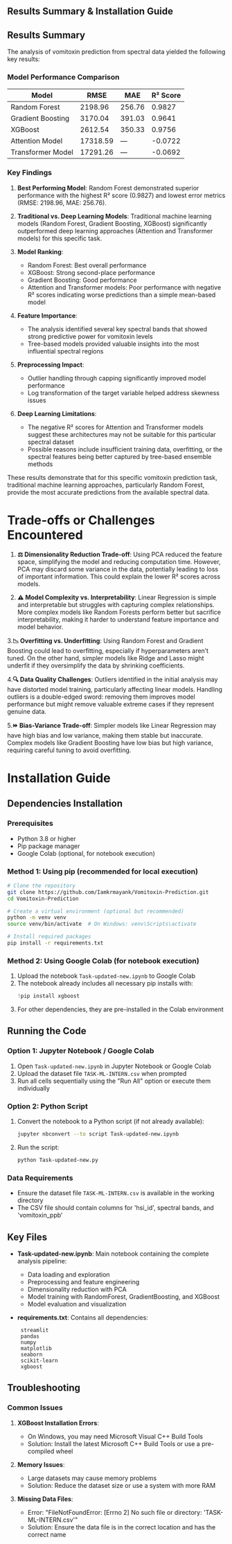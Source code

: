 ## Results Summary & Installation Guide

## Results Summary

The analysis of vomitoxin prediction from spectral data yielded the following key results:

### Model Performance Comparison

| Model | RMSE | MAE | R² Score |
|-------|------|-----|----------|
| Random Forest | 2198.96 | 256.76 | 0.9827 |
| Gradient Boosting | 3170.04 | 391.03 | 0.9641 |
| XGBoost | 2612.54 | 350.33 | 0.9756 |
| Attention Model | 17318.59 | — | -0.0722 |
| Transformer Model | 17291.26 | — | -0.0692 |

### Key Findings

1. **Best Performing Model**: Random Forest demonstrated superior performance with the highest R² score (0.9827) and lowest error metrics (RMSE: 2198.96, MAE: 256.76).

2. **Traditional vs. Deep Learning Models**: Traditional machine learning models (Random Forest, Gradient Boosting, XGBoost) significantly outperformed deep learning approaches (Attention and Transformer models) for this specific task.

3. **Model Ranking**:
   - Random Forest: Best overall performance
   - XGBoost: Strong second-place performance
   - Gradient Boosting: Good performance
   - Attention and Transformer models: Poor performance with negative R² scores indicating worse predictions than a simple mean-based model

4. **Feature Importance**: 
   - The analysis identified several key spectral bands that showed strong predictive power for vomitoxin levels
   - Tree-based models provided valuable insights into the most influential spectral regions

5. **Preprocessing Impact**: 
   - Outlier handling through capping significantly improved model performance
   - Log transformation of the target variable helped address skewness issues

6. **Deep Learning Limitations**:
   - The negative R² scores for Attention and Transformer models suggest these architectures may not be suitable for this particular spectral dataset
   - Possible reasons include insufficient training data, overfitting, or the spectral features being better captured by tree-based ensemble methods

These results demonstrate that for this specific vomitoxin prediction task, traditional machine learning approaches, particularly Random Forest, provide the most accurate predictions from the available spectral data.

#  Trade-offs or Challenges Encountered

1. **⚖️ Dimensionality Reduction Trade-off**:
Using PCA reduced the feature space, simplifying the model and reducing computation time.
However, PCA may discard some variance in the data, potentially leading to loss of important information. This could explain the lower R² scores across models.

2. **⚠️ Model Complexity vs. Interpretability**:
Linear Regression is simple and interpretable but struggles with capturing complex relationships.
More complex models like Random Forests perform better but sacrifice interpretability, making it harder to understand feature importance and model behavior.

3.**📉 Overfitting vs. Underfitting**:
Using Random Forest and Gradient Boosting could lead to overfitting, especially if hyperparameters aren’t tuned.
On the other hand, simpler models like Ridge and Lasso might underfit if they oversimplify the data by shrinking coefficients.

4.**🔍 Data Quality Challenges**:
Outliers identified in the initial analysis may have distorted model training, particularly affecting linear models.
Handling outliers is a double-edged sword: removing them improves model performance but might remove valuable extreme cases if they represent genuine data.

5.**⏩ Bias-Variance Trade-off**:
Simpler models like Linear Regression may have high bias and low variance, making them stable but inaccurate.
Complex models like Gradient Boosting have low bias but high variance, requiring careful tuning to avoid overfitting.

# Installation Guide 

## Dependencies Installation

### Prerequisites
- Python 3.8 or higher
- Pip package manager
- Google Colab (optional, for notebook execution)

### Method 1: Using pip (recommended for local execution)

```bash
# Clone the repository
git clone https://github.com/Iamkrmayank/Vomitoxin-Prediction.git
cd Vomitoxin-Prediction

# Create a virtual environment (optional but recommended)
python -m venv venv
source venv/bin/activate  # On Windows: venv\Scripts\activate

# Install required packages
pip install -r requirements.txt
```

### Method 2: Using Google Colab (for notebook execution)

1. Upload the notebook `Task-updated-new.ipynb` to Google Colab
2. The notebook already includes all necessary pip installs with:
   ```python
   !pip install xgboost
   ```
3. For other dependencies, they are pre-installed in the Colab environment

## Running the Code

### Option 1: Jupyter Notebook / Google Colab
1. Open `Task-updated-new.ipynb` in Jupyter Notebook or Google Colab
2. Upload the dataset file `TASK-ML-INTERN.csv` when prompted
3. Run all cells sequentially using the "Run All" option or execute them individually

### Option 2: Python Script
1. Convert the notebook to a Python script (if not already available):
   ```bash
   jupyter nbconvert --to script Task-updated-new.ipynb
   ```
2. Run the script:
   ```bash
   python Task-updated-new.py
   ```

### Data Requirements
- Ensure the dataset file `TASK-ML-INTERN.csv` is available in the working directory
- The CSV file should contain columns for 'hsi_id', spectral bands, and 'vomitoxin_ppb'

## Key Files

- **Task-updated-new.ipynb**: Main notebook containing the complete analysis pipeline:
  - Data loading and exploration
  - Preprocessing and feature engineering
  - Dimensionality reduction with PCA
  - Model training with RandomForest, GradientBoosting, and XGBoost
  - Model evaluation and visualization
  
- **requirements.txt**: Contains all dependencies:
  ```
   streamlit
   pandas
   numpy
   matplotlib
   seaborn
   scikit-learn
   xgboost
  ```

## Troubleshooting

### Common Issues

1. **XGBoost Installation Errors**:
   - On Windows, you may need Microsoft Visual C++ Build Tools
   - Solution: Install the latest Microsoft C++ Build Tools or use a pre-compiled wheel

2. **Memory Issues**:
   - Large datasets may cause memory problems
   - Solution: Reduce the dataset size or use a system with more RAM

3. **Missing Data Files**:
   - Error: "FileNotFoundError: [Errno 2] No such file or directory: 'TASK-ML-INTERN.csv'"
   - Solution: Ensure the data file is in the correct location and has the correct name

